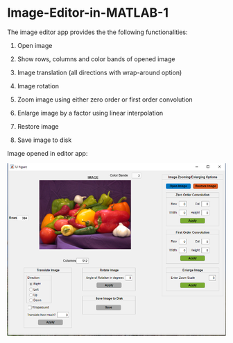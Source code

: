 # Image-Editor-in-MATLAB-1

The image editor app provides the the following functionalities:

1. Open image

2. Show rows, columns and color bands of opened image

3. Image translation (all directions with wrap-around option)

4. Image rotation

5. Zoom image using either zero order or first order convolution

6. Enlarge image by a factor using linear interpolation

7. Restore image

8. Save image to disk

Image opened in editor app:

![](images/1.png)



